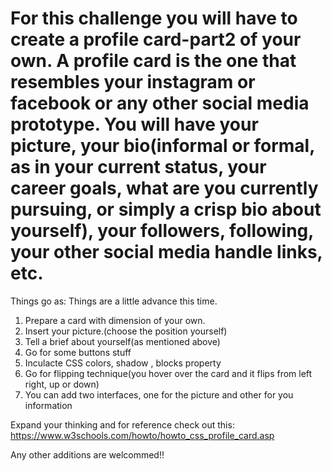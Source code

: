 
# For this challenge you will have to create a profile card-part2 of your own. A profile card is the one that resembles your instagram or facebook or any other social media prototype. You will have your picture, your bio(informal or formal, as in your current status, your career goals, what are you currently pursuing, or simply a crisp bio about yourself), your followers, following, your other social media handle links, etc. 

Things go as:
Things are a little advance this time.

1. Prepare a card with dimension of your own.
2. Insert your picture.(choose the position yourself)
3. Tell a brief about yourself(as mentioned above)
4. Go for some buttons stuff
5. Inculacte CSS colors, shadow , blocks property
6. Go for flipping technique(you hover over the card and it flips from left right, up or down)
7. You can add two interfaces, one for the picture and other for you information

Expand your thinking and for reference check out this:
https://www.w3schools.com/howto/howto_css_profile_card.asp

Any other additions are welcommed!!

